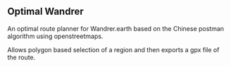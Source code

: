 ## Optimal Wandrer
An optimal route planner for Wandrer.earth based on the Chinese postman algorithm using openstreetmaps. 

Allows polygon based selection of a region and then exports a gpx file of the route.
